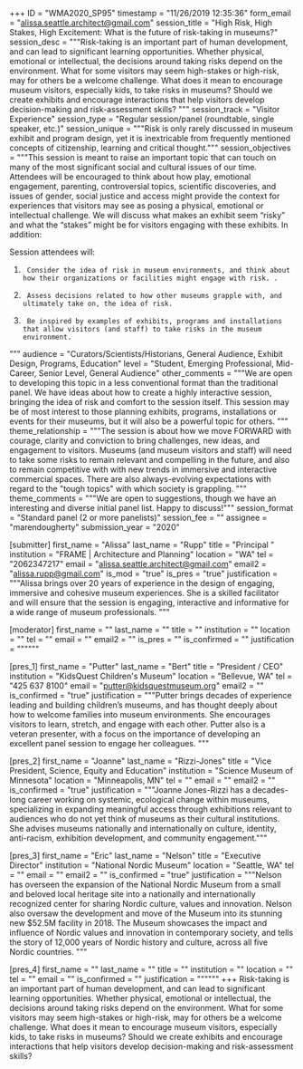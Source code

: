 +++
ID = "WMA2020_SP95"
timestamp = "11/26/2019 12:35:36"
form_email = "alissa.seattle.architect@gmail.com"
session_title = "High Risk, High Stakes, High Excitement: What is the future of risk-taking in museums?"
session_desc = """Risk-taking is an important part of human development, and can lead to significant learning opportunities. Whether physical, emotional or intellectual, the decisions around taking risks depend on the environment. What for some visitors may seem high-stakes or high-risk, may for others be a welcome challenge. What does it mean to encourage museum visitors, especially kids, to take risks in museums? Should we create exhibits and encourage interactions that help visitors develop decision-making and risk-assessment skills? """
session_track = "Visitor Experience"
session_type = "Regular session/panel (roundtable, single speaker, etc.)"
session_unique = """Risk is only rarely discussed in museum exhibit and program design, yet it is inextricable from frequently mentioned concepts of citizenship, learning and critical thought."""
session_objectives = """This session is meant to raise an important topic that can touch on many of the most significant social and cultural issues of our time. Attendees will be encouraged to think about how play, emotional engagement, parenting, controversial topics, scientific discoveries, and issues of gender, social justice and access might provide the context for experiences that visitors may see as posing a physical, emotional or intellectual challenge. We will discuss what makes an exhibit seem “risky” and what the “stakes” might be for visitors engaging with these exhibits. In addition:

Session attendees will:
1.      Consider the idea of risk in museum environments, and think about how their organizations or facilities might engage with risk. .
2.      Assess decisions related to how other museums grapple with, and ultimately take on, the idea of risk.
3.      Be inspired by examples of exhibits, programs and installations that allow visitors (and staff) to take risks in the museum environment.
"""
audience = "Curators/Scientists/Historians, General Audience, Exhibit Design, Programs, Education"
level = "Student, Emerging Professional, Mid-Career, Senior Level, General Audience"
other_comments = """We are open to developing this topic in a less conventional format than the traditional panel. We have ideas about how to create a highly interactive session, bringing the idea of risk and comfort to the session itself. This session may be of most interest to those planning exhibits, programs, installations or events for their museums, but it will also be a powerful topic for others. """
theme_relationship = """The session is about how we move FORWARD with courage, clarity and conviction to bring challenges, new ideas, and engagement to visitors. Museums (and museum visitors and staff) will need to take some risks to remain relevant and compelling in the future, and also to remain competitive with with new trends in immersive and interactive commercial spaces. There are also always-evolving expectations with regard to the "tough topics" with which society is grappling.
"""
theme_comments = """We are open to suggestions, though we have an interesting and diverse initial panel list. Happy to discuss!"""
session_format = "Standard panel (2 or more panelists)"
session_fee = ""
assignee = "marendougherty"
submission_year = "2020"

[submitter]
first_name = "Alissa"
last_name = "Rupp"
title = "Principal "
institution = "FRAME | Architecture and Planning"
location = "WA"
tel = "2062347217"
email = "alissa.seattle.architect@gmail.com"
email2 = "alissa.rupp@gmail.com"
is_mod = "true"
is_pres = "true"
justification = """Alissa brings over 20  years of experience in the design of engaging, immersive and cohesive museum experiences.  She is a skilled facilitator and will ensure that the session is engaging, interactive and informative for a wide range of museum professionals. """

[moderator]
first_name = ""
last_name = ""
title = ""
institution = ""
location = ""
tel = ""
email = ""
email2 = ""
is_pres = ""
is_confirmed = ""
justification = """"""

[pres_1]
first_name = "Putter"
last_name = "Bert"
title = "President / CEO"
institution = "KidsQuest Children's Museum"
location = "Bellevue, WA"
tel = "425 637 8100"
email = "putter@kidsquestmuseum.org"
email2 = ""
is_confirmed = "true"
justification = """Putter brings decades of experience leading and building children’s museums, and has thought deeply about how to welcome families into museum environments. She encourages visitors to learn, stretch, and engage with each other.  Putter also is a veteran presenter, with a focus on the importance of  developing an excellent panel session to engage her colleagues. """

[pres_2]
first_name = "Joanne"
last_name = "Rizzi-Jones"
title = "Vice President, Science, Equity and Education"
institution = "Science Museum of Minnesota"
location = "Minneapolis, MN"
tel = ""
email = ""
email2 = ""
is_confirmed = "true"
justification = """Joanne Jones-Rizzi has a decades-long career working on systemic, ecological change within museums, specializing in expanding meaningful access through exhibitions relevant to audiences who do not yet think of museums as their cultural institutions. She advises museums nationally and internationally on culture, identity, anti-racism, exhibition development, and community engagement."""

[pres_3]
first_name = "Eric"
last_name = "Nelson"
title = "Executive Director"
institution = "National Nordic Museum"
location = "Seattle, WA"
tel = ""
email = ""
email2 = ""
is_confirmed = "true"
justification = """Nelson has overseen the expansion of the National Nordic Museum from a small and beloved local heritage site into a nationally and internationally recognized center for sharing Nordic culture, values and innovation. Nelson also oversaw the development and move of the Museum into its stunning new $52.5M facility in 2018. The Museum showcases the impact and influence of Nordic values and innovation in contemporary society, and tells the story of 12,000 years of Nordic history and culture, across all five Nordic countries.
"""

[pres_4]
first_name = ""
last_name = ""
title = ""
institution = ""
location = ""
tel = ""
email = ""
is_confirmed = ""
justification = """"""
+++
Risk-taking is an important part of human development, and can lead to significant learning opportunities. Whether physical, emotional or intellectual, the decisions around taking risks depend on the environment. What for some visitors may seem high-stakes or high-risk, may for others be a welcome challenge. What does it mean to encourage museum visitors, especially kids, to take risks in museums? Should we create exhibits and encourage interactions that help visitors develop decision-making and risk-assessment skills? 
